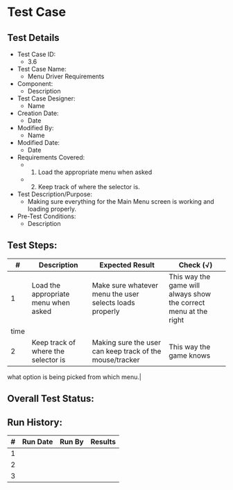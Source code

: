 # Test Case 

## Test Details

* Test Case ID:
  * 3.6
* Test Case Name:
  * Menu Driver Requirements
* Component: 
  * Description
* Test Case Designer:
  * Name
* Creation Date:
  * Date
* Modified By:
  * Name
* Modified Date:
  * Date
* Requirements Covered:
  * 1. Load the appropriate menu when asked
  * 2. Keep track of where the selector is.
* Test Description/Purpose:
  *  Making sure everything for the Main Menu screen is working and loading properly.
* Pre-Test Conditions:
  * Description
## Test Steps: 
| # | Description | Expected Result | Check (√) |
| --- | --- | --- | --- |
| 1 |Load the appropriate menu when asked | Make sure whatever menu the user selects loads properly|This  way  the  game  will  always  show  the  correct  menu  at  the  right 
time |			
| 2 |Keep track of where the selector is |Making sure the user can keep track of the mouse/tracker | This  way  the  game  knows 
what  option  is  being  picked  from  which 
menu.|						

## Overall Test Status:



## Run History:
| # |	Run Date |	Run By |	Results |
| --- | --- | --- | --- |
| 1 | | | |			
| 2 | | | |			
| 3 | | | |			

